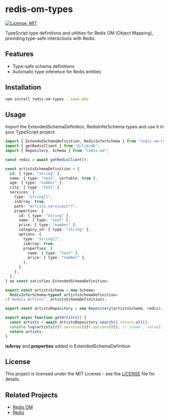 # redis-om-types

[![License: MIT](https://img.shields.io/badge/License-MIT-yellow.svg)](https://opensource.org/licenses/MIT)

TypeScript type definitions and utilities for Redis OM (Object Mapping), providing type-safe interactions with Redis.

## Features

- Type-safe schema definitions
- Automatic type inference for Redis entities

## Installation

```bash
npm install redis-om-types --save-dev
```

## Usage

Import the ExtendedSchemaDefinition, RedisInferSchema types and use it in your TypeScript project:

```typescript
import { ExtendedSchemaDefinition, RedisInferSchema } from "redis-om-types";
import { getRedisClient } from "@/lib/db";
import { Repository, Schema } from "redis-om";

const redis = await getRedisClient();

const artistsSchemaDefinition = {
  id: { type: "string" },
  name: { type: "text", sortable: true },
  age: { type: "number" },
  city: { type: "text" },
  services: {
    type: "string[]",
    isArray: true,
    path: "artists.services[*]",
    properties: {
      id: { type: "string" },
      name: { type: "text" },
      price: { type: "number" },
      category_id: { type: "string" },
      options: {
        type: "string[]",
        isArray: true,
        properties: {
          name: { type: "text" },
          price: { type: "number" },
        },
      },
    },
  },
} as const satisfies ExtendedSchemaDefinition;

export const artistsSchema = new Schema<
  RedisInferSchema<typeof artistsSchemaDefinition>
>("models.Artists", artistsSchemaDefinition);

export const artistsRepository = new Repository(artistsSchema, redis);
```

```typescript
export async function getArtists() {
  const artists = await artistsRepository.search().return.all();
  console.log(artists[0]?.services[0]?.options[0]); // {name , value};
  return artists;
}
```

**isArray** and **properties** added in ExtendedSchemaDefinition

## License

This project is licensed under the MIT License - see the [LICENSE](LICENSE) file for details.

## Related Projects

- [Redis OM](https://github.com/redis/redis-om-node)
- [Redis](https://redis.io/)
